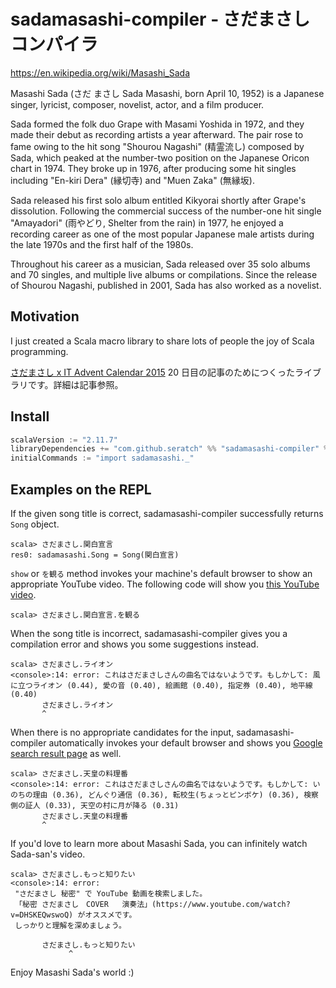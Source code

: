 # sadamasashi-compiler - さだまさしコンパイラ

https://en.wikipedia.org/wiki/Masashi_Sada

Masashi Sada (さだ まさし Sada Masashi, born April 10, 1952) is a Japanese singer, lyricist, composer, novelist, actor, and a film producer.

Sada formed the folk duo Grape with Masami Yoshida in 1972, and they made their debut as recording artists a year afterward. The pair rose to fame owing to the hit song "Shourou Nagashi" (精霊流し) composed by Sada, which peaked at the number-two position on the Japanese Oricon chart in 1974. They broke up in 1976, after producing some hit singles including "En-kiri Dera" (縁切寺) and "Muen Zaka" (無縁坂).

Sada released his first solo album entitled Kikyorai shortly after Grape's dissolution. Following the commercial success of the number-one hit single "Amayadori" (雨やどり, Shelter from the rain) in 1977, he enjoyed a recording career as one of the most popular Japanese male artists during the late 1970s and the first half of the 1980s.

Throughout his career as a musician, Sada released over 35 solo albums and 70 singles, and multiple live albums or compilations. Since the release of Shourou Nagashi, published in 2001, Sada has also worked as a novelist.

## Motivation

I just created a Scala macro library to share lots of people the joy of Scala programming.

[さだまさし x IT Advent Calendar 2015](http://qiita.com/advent-calendar/2015/sadatech) 20 日目の記事のためにつくったライブラリです。詳細は記事参照。

## Install

```scala
scalaVersion := "2.11.7"
libraryDependencies += "com.github.seratch" %% "sadamasashi-compiler" % "0.1"
initialCommands := "import sadamasashi._"
```

## Examples on the REPL

If the given song title is correct, sadamasashi-compiler successfully returns `Song` object. 

```
scala> さだまさし.関白宣言
res0: sadamasashi.Song = Song(関白宣言)
```

`show` or `を観る` method invokes your machine's default browser to show an appropriate YouTube video. The following code will show you [this YouTube video](https://www.youtube.com/watch?v=RF5kyFirzpE).

```
scala> さだまさし.関白宣言.を観る
```

When the song title is incorrect, sadamasashi-compiler gives you a compilation error and shows you some suggestions instead.

```
scala> さだまさし.ライオン
<console>:14: error: これはさだまさしさんの曲名ではないようです。もしかして: 風に立つライオン (0.44), 愛の音 (0.40), 絵画館 (0.40), 指定券 (0.40), 地平線 (0.40)
       さだまさし.ライオン
       ^
```

When there is no appropriate candidates for the input, sadamasashi-compiler automatically invokes your default browser and shows you [Google search result page](https://www.google.co.jp/search?q=%E3%81%95%E3%81%A0%E3%81%BE%E3%81%95%E3%81%97+%E5%A4%A9%E7%9A%87%E3%81%AE%E6%96%99%E7%90%86%E7%95%AA) as well.

```
scala> さだまさし.天皇の料理番
<console>:14: error: これはさだまさしさんの曲名ではないようです。もしかして: いのちの理由 (0.36), どんぐり通信 (0.36), 転校生(ちょっとピンボケ) (0.36), 検察側の証人 (0.33), 天空の村に月が降る (0.31)
       さだまさし.天皇の料理番
       ^
```

If you'd love to learn more about Masashi Sada, you can infinitely watch Sada-san's video.

```
scala> さだまさし.もっと知りたい
<console>:14: error:
 "さだまさし 秘密" で YouTube 動画を検索しました。
 「秘密 さだまさし　COVER   演奏法」(https://www.youtube.com/watch?v=DHSKEQwswoQ) がオススメです。
 しっかりと理解を深めましょう。

       さだまさし.もっと知りたい
             ^
```

Enjoy Masashi Sada's world :)
